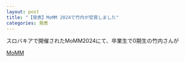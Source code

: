 ```yaml
---
layout: post
title: "【発表】MoMM 2024で竹内が受賞しました"
categories: 発表
---
```

スロバキアで開催されたMoMM2024にて、卒業生で0期生の竹内さんが


[MoMM](https://www.iiwas.org/conferences/momm2024/)

